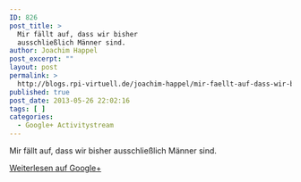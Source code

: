 ```yaml
---
ID: 826
post_title: >
  Mir fällt auf, dass wir bisher
  ausschließlich Männer sind.
author: Joachim Happel
post_excerpt: ""
layout: post
permalink: >
  http://blogs.rpi-virtuell.de/joachim-happel/mir-faellt-auf-dass-wir-bisher-ausschliesslich-maenner-sind/
published: true
post_date: 2013-05-26 22:02:16
tags: [ ]
categories:
  - Google+ Activitystream
---
```

Mir fällt auf, dass wir bisher ausschließlich Männer sind.﻿<div class="g-crossposting-backlink"><a href="https://plus.google.com/116540735797820304001/posts/VYxjfGKW4Wf" target="_blank">Weiterlesen auf Google+</a></div>